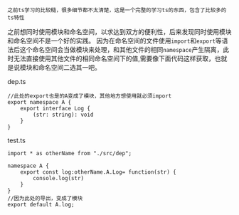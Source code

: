     之前ts学习的比较糙，很多细节都不太清楚，这是一个完整的学习ts的东西，包含了比较多的ts特性

之前想同时使用模块和命名空间，以求达到双方的便利性，后来发现同时使用模块和命名空间不是一个好的实践。
因为在命名空间的文件使用`import`和`export`等语法后这个命名空间会当做模块来处理，和其他文件的相同`namespace`产生隔离，此时无法直接使用其他文件的相同命名空间下的值,需要像下面代码这样获取，也就是说模块和命名空间二选其一吧。 

dep.ts

    //此处的export也是的A变成了模块，其他地方想使用就必须import
    export namespace A {
        export interface Log {
            (str: string): void
        }
    }

test.ts

    import * as otherName from "./src/dep";

    namespace A {
        export const log:otherName.A.Log= function(str) {
            console.log(str)
        }
    }
    //因为此处的导出，变成了模块
    export default A.log;
